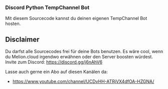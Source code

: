### Discord Python TempChannel Bot

Mit diesem Sourcecode kannst du deinen eigenen TempChannel Bot hosten.


## Disclaimer

Du darfst alle Sourcecodes frei für deine Bots benutzen.
Es wäre cool, wenn du Melion.cloud irgendwo erwähnen oder den Server boosten würdest.
Invite zum Discord: https://discord.gg/j6nAhV6

Lasse auch gerne ein Abo auf diesen Kanälen da:
- https://www.youtube.com/channel/UCDvHH-ATRjVX4dfOA-HZGNA/
